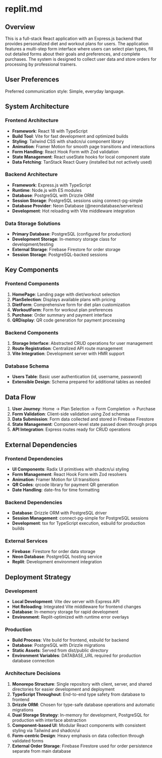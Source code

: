 # replit.md

## Overview

This is a full-stack React application with an Express.js backend that provides personalized diet and workout plans for users. The application features a multi-step form interface where users can select plan types, fill out detailed forms about their goals and preferences, and complete purchases. The system is designed to collect user data and store orders for processing by professional trainers.

## User Preferences

Preferred communication style: Simple, everyday language.

## System Architecture

### Frontend Architecture
- **Framework**: React 18 with TypeScript
- **Build Tool**: Vite for fast development and optimized builds
- **Styling**: Tailwind CSS with shadcn/ui component library
- **Animation**: Framer Motion for smooth page transitions and interactions
- **Form Handling**: React Hook Form with Zod validation
- **State Management**: React useState hooks for local component state
- **Data Fetching**: TanStack React Query (installed but not actively used)

### Backend Architecture
- **Framework**: Express.js with TypeScript
- **Runtime**: Node.js with ES modules
- **Database**: PostgreSQL with Drizzle ORM
- **Session Storage**: PostgreSQL sessions using connect-pg-simple
- **Database Provider**: Neon Database (@neondatabase/serverless)
- **Development**: Hot reloading with Vite middleware integration

### Data Storage Solutions
- **Primary Database**: PostgreSQL (configured for production)
- **Development Storage**: In-memory storage class for development/testing
- **External Storage**: Firebase Firestore for order storage
- **Session Storage**: PostgreSQL-backed sessions

## Key Components

### Frontend Components
1. **HomePage**: Landing page with diet/workout selection
2. **PlanSelection**: Displays available plans with pricing
3. **DietForm**: Comprehensive form for diet plan customization
4. **WorkoutForm**: Form for workout plan preferences
5. **Purchase**: Order summary and payment interface
6. **QRDisplay**: QR code generation for payment processing

### Backend Components
1. **Storage Interface**: Abstracted CRUD operations for user management
2. **Route Registration**: Centralized API route management
3. **Vite Integration**: Development server with HMR support

### Database Schema
- **Users Table**: Basic user authentication (id, username, password)
- **Extensible Design**: Schema prepared for additional tables as needed

## Data Flow

1. **User Journey**: Home → Plan Selection → Form Completion → Purchase
2. **Form Validation**: Client-side validation using Zod schemas
3. **Data Submission**: Form data collected and stored in Firebase Firestore
4. **State Management**: Component-level state passed down through props
5. **API Integration**: Express routes ready for CRUD operations

## External Dependencies

### Frontend Dependencies
- **UI Components**: Radix UI primitives with shadcn/ui styling
- **Form Management**: React Hook Form with Zod resolvers
- **Animation**: Framer Motion for UI transitions
- **QR Codes**: qrcode library for payment QR generation
- **Date Handling**: date-fns for time formatting

### Backend Dependencies
- **Database**: Drizzle ORM with PostgreSQL driver
- **Session Management**: connect-pg-simple for PostgreSQL sessions
- **Development**: tsx for TypeScript execution, esbuild for production builds

### External Services
- **Firebase**: Firestore for order data storage
- **Neon Database**: PostgreSQL hosting service
- **Replit**: Development environment integration

## Deployment Strategy

### Development
- **Local Development**: Vite dev server with Express API
- **Hot Reloading**: Integrated Vite middleware for frontend changes
- **Database**: In-memory storage for rapid development
- **Environment**: Replit-optimized with runtime error overlays

### Production
- **Build Process**: Vite build for frontend, esbuild for backend
- **Database**: PostgreSQL with Drizzle migrations
- **Static Assets**: Served from dist/public directory
- **Environment Variables**: DATABASE_URL required for production database connection

### Architecture Decisions

1. **Monorepo Structure**: Single repository with client, server, and shared directories for easier development and deployment
2. **TypeScript Throughout**: End-to-end type safety from database to frontend
3. **Drizzle ORM**: Chosen for type-safe database operations and automatic migrations
4. **Dual Storage Strategy**: In-memory for development, PostgreSQL for production with interface abstraction
5. **Component-based UI**: Modular React components with consistent styling via Tailwind and shadcn/ui
6. **Form-centric Design**: Heavy emphasis on data collection through validated forms
7. **External Order Storage**: Firebase Firestore used for order persistence separate from main database